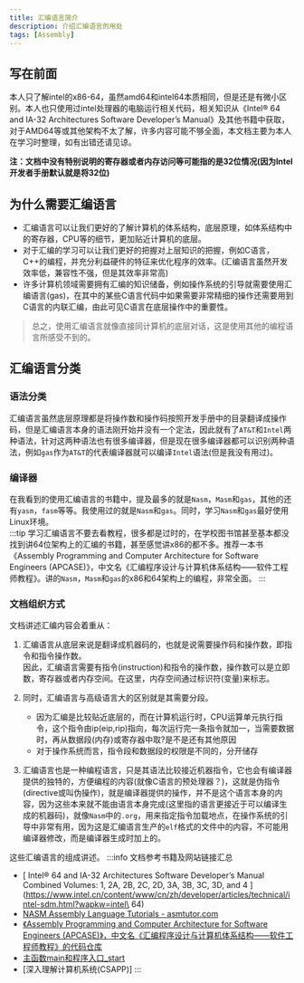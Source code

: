 ```yaml
---
title: 汇编语言简介
description: 介绍汇编语言的用处
tags: [Assembly]
---
```


## 写在前面
本人只了解intel的x86-64，虽然amd64和intel64本质相同，但是还是有微小区别。本人也只使用过intel处理器的电脑运行相关代码，相关知识从《Intel® 64 and IA-32 Architectures
Software Developer’s Manual》及其他书籍中获取，对于AMD64等或其他架构不太了解，许多内容可能不够全面，本文档主要为本人在学习时整理，如有出错还请见谅。

**注：文档中没有特别说明的寄存器或者内存访问等可能指的是32位情况(因为Intel开发者手册默认就是将32位)**

## 为什么需要汇编语言
* 汇编语言可以让我们更好的了解计算机的体系结构，底层原理，如体系结构中的寄存器，CPU等的细节，更加贴近计算机的底层。
* 对于汇编的学习可以让我们更好的把握对上层知识的把握，例如C语言，C++的编程，并充分利益硬件的特征来优化程序的效率。(汇编语言虽然开发效率低，兼容性不强，但是其效率非常高)
* 许多计算机领域需要拥有汇编的知识储备，例如操作系统的引导就需要使用汇编语言(gas)，在其中的某些C语言代码中如果需要非常精细的操作还需要用到C语言的内联汇编，由此可见C语言在底层操作中的重要性。
>总之，使用汇编语言就像直接同计算机的底层对话，这是使用其他的编程语言所感受不到的。
## 汇编语言分类

### 语法分类
汇编语言虽然底层原理都是将操作数和操作码按照开发手册中的目录翻译成操作码，但是汇编语言本身的语法刚开始并没有一个定法，因此就有了<code>AT&T</code>和<code>Intel</code>两种语法，针对这两种语法也有很多编译器，但是现在很多编译器都可以识别两种语法，例如<code>gas</code>作为<code>AT&T</code>的代表编译器就可以编译<code>Intel</code>语法(但是我没有用过)。

### 编译器
在我看到的使用汇编语言的书籍中，提及最多的就是<code>Nasm</code>，<code>Masm</code>和<code>gas</code>，其他的还有<code>yasm</code>，<code>fasm</code>等等。我使用过的就是<code>Nasm</code>和<code>gas</code>。同时，学习<code>Nasm</code>和<code>gas</code>最好使用Linux环境。  
:::tip
学习汇编语言不要去看教程，很多都是过时的，在学校图书馆甚至基本都没找到讲64位架构上的汇编的书籍，甚至感觉讲x86的都不多。推荐一本书《Assembly Programming and Computer Architecture for Software Engineers (APCASE)》，中文名《汇编程序设计与计算机体系结构——软件工程师教程》。讲的<code>Nasm</code>，<code>Masm</code>和<code>gas</code>的x86和64架构上的编程，非常全面。
:::

### 文档组织方式
文档讲述汇编内容会着重从：  
1. 汇编语言从底层来说是翻译成机器码的，也就是说需要操作码和操作数，即指令和指令操作数。  
因此，汇编语言需要有指令(instruction)和指令的操作数，操作数可以是立即数，寄存器或者内存空间。在这里，内存空间通过标识符(变量)来标志。  
2. 同时，汇编语言与高级语言大的区别就是其需要分段。
     * 因为汇编是比较贴近底层的，而在计算机运行时，CPU运算单元执行指令，这个指令由ip(eip,rip)指向，每次运行完一条指令就加一，当需要数据时，再从数据段(内存)或寄存器中取?是不是还有其他原因
    * 对于操作系统而言，指令段和数据段的权限是不同的，分开储存

3. 汇编语言也是一种编程语言，只是其语法比较接近机器指令，它也会有编译器提供的独特的，方便编程的内容(就像C语言的预处理器？)，这就是伪指令(directive或叫伪操作)，就是编译器提供的操作，并不是这个语言本身的内容，因为这些本来就不能由语言本身完成(这里指的语言更接近于可以编译生成的机器码)，就像<code>Nasm</code>中的<code>.org</code>，用来指定指令加载地点，在操作系统的引导中非常有用，因为这是汇编语言生产的<code>elf</code>格式的文件中的内容，不可能用编译器修改，而是编译器生成时加上的。  

这些汇编语言的组成讲述。
:::info
文档参考书籍及网站链接汇总
* [ Intel® 64 and IA-32 Architectures Software Developer’s Manual Combined Volumes: 1, 2A, 2B, 2C, 2D, 3A, 3B, 3C, 3D, and 4 ](https://www.intel.cn/content/www/cn/zh/developer/articles/technical/intel-sdm.html?wapkw=intel\ 64)
* [NASM Assembly Language Tutorials - asmtutor.com](https://asmtutor.com)
* [《Assembly Programming and Computer Architecture for Software Engineers (APCASE)》，中文名《汇编程序设计与计算机体系结构——软件工程师教程》的代码仓库](https://github.com/brianrhall/Assembly)
* [主函数main和程序入口_start](https://blog.csdn.net/m0_55708805/article/details/117827482)
* [深入理解计算机系统(CSAPP)]
:::